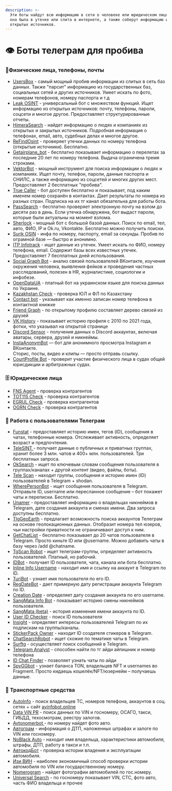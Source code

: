 ```yaml
---
description: >-
  Эти боты найдут всю информацию в сети о человеке или юридическом лице, если
  она была в утечке или слита в интернете, а также соберут информацию из
  открытых источников.
---
```


# 👁️ Боты телеграм для пробива

### 👤Физические лица, телефоны, почты

* [UsersBox](https://vk.cc/cKovTn) - самый мощный пробив информации из слитых в сеть баз данных. Также "парсит" информацию из государственных баз, социальных сетей и других источников. Умеет искать по фото, номерам телефонов, номеру паспорта и т.д
* [Leak OSINT](https://vk.cc/cype0H) - универсальный бот с множеством функций. Ищет информацию из открытых источников: почту, телефоны, пароли, соцсети и многое другое. Предоставляет структурированные отчеты.
* [HimeraSearch](https://himerasearchsuperbot.t.me/) - найдет информацию о людях и компаниях из открытых и закрытых источников. Подробная информация о телефонах, email, авто, судебных делах и многое другое.
* [ReFindOsint](https://goo.su/RLWIa) - проверяет утечки данных по номеру телефона (открытые источники). Бесплатно.
* [Getairplane_bot](https://vk.cc/cxIvXl) - бесплатно показывает информацию о перелетах за последние 20 лет по номеру телефона. Выдача ограничена тремя строками.
* [VektorBot](https://VekctorBot.t.me/) - мощный инструмент для поиска информации о людях и компаниях. Ищет почту, телефон, пароли, данные паспорта и СНИЛС, а также информацию из соцсетей и многих других мест. Предоставляет 2 бесплатных "пробива".
* [True Caller](https://vk.cc/cDlNiB) - бот доступен бесплатно и показывает, под каким именем номер сохранён в контактах. Дает результаты по номера из разных стран. Подписка на их тг канал обязательна для работы бота.
* [PassSearch](https://vk.cc/czjFmJ) - бесплатно проверяет электронную почту на взлом до десяти раз в день. Если утечка обнаружена, бот выдаст пароли, которые были актуальны на момент взлома.
* [Sherlock](https://t.me/sherlockckbot) - мощный бот с большой базой данных. Поиск по email, тел, авто, ФИО, IP и Ok.ru, Vkontakte. Бесплатно можно получить поиски.
* [Surik OSIN](https://Surikosint_bot.t.me/) - инфа по номеру, паспорту, email за секунды. Пробив по ограмной базе — быстро и анонимно.
* [ITP Infotrack](https://vk.cc/cKdO0A) - ищет данные из утечек. Умеет искать по ФИО, номеру телефона, email. Содержит базы всех известных утечек. Предоставляет 7 бесплатных дней использования.
* [Social Graph Bot](https://vk.cc/czge09) - анализ связей пользователей ВКонтакте, изучения окружения человека, выявления фейков и проведения частных расследований, полезен в HR, журналистике, социологии и инфобезе.
* [OpenDataUA](https://t.me/OpenDataUABot) - платный бот на украинском языке для поиска данных по Украине.
* [Kazakhstan Check](https://t.me/ShtrafKZBot) - проверка ЮЛ и ФЛ по Казахстану
* [Contact bot](https://vk.cc/cyzIgv) - указывает как именно записан номер телефона в контактной книжке
* [Friend Graph](https://vk.cc/cwuFqM) - по открытому профилю составляет дерево связей из друзей
* [VK History](https://t.me/VKHistoryRobot) - показывает историю профиля с 2010 по 2021 года, фотки, что указывал на открытой странице
* [Discord Sensor](https://vk.cc/czeV8e) - получения данных о Discord аккаунтах, включая аватары, сервера, друзей и никнеймы.
* [InstaAnonymBot](https://t.me/InstaAnonymBot?start=02C8B07F9F) — бот для анонимного просмотра Instagram и ВКонтакте.\
  Сторис, посты, видео и клипы — просто отправь ссылку.
* [CourtProfile Bot](https://vk.cc/cIwcDh) - проверит участие физического лица в судах общей юрисдикции и арбитражных судах.

### 🗄 Юридические лица

* [FNS Agent](https://t.me/AgentFNS_bot) - проверка контрагентов
* [TOT115 Check](https://t.me/tot115fz_bot) - проверка контрагентов
* [EGRUL Check](https://t.me/egrul_bot) - проверка контрагентов
* [OGRN Check](https://vk.cc/cwuGcx) - проверка контрагентов

### 📱 Работа с пользователями Телеграм

* [Funstat](https://funstatsbobot.t.me/) - предоставляет историю имен, тегов (ID), сообщения в чатах, телефонные номера. Отслеживает активность, определяет возраст и предпочтения.
* [TeleSINT ](https://vk.cc/cKdOoH)- получает данные о публичных и приватных группах, хранит более 3 млн. чатов и 400+ млн. пользователей. Три бесплатных запроса.
* [OkSearch](https://goo.su/GTLVcv) - ищет по ключевым словам сообщения пользователя в группах/каналах + другой контент (видео, файлы, боты).
* [Tele Scan](https://vk.cc/cwavdv) - находит группы, сообщения и историю имен (ID) пользователей в Telegram + shodan.
* [WherePersonBot](https://goo.su/gbuXA) - ищет сообщения пользователя в Telegram. Отправьте ID, username или пересланное сообщение – бот покажет чаты и переписки. Бесплатно.
* [Unamer](https://vk.cc/cG50Ca) - предоставляет информацию о владельцах никнеймов в Telegram, дате создания аккаунта и сменах имени. Два запроса доступны бесплатно.
* [TlgGeoEarth](https://vk.cc/cwyzxH) - предлагает возможность поиска аккаунтов Телеграм на основе геолокационных данных. Отобразит номера тел юзеров, чьи настройки приватности не ограничивают доступ к ним.
* [GetChatList](https://goo.su/6z4B9yt) - бесплатно показывает до 20 чатов пользователя в Telegram. Просто киньте ID или @username. Можно добавить чаты в базу через /add @chatname.
* [TgScan Robot](https://vk.cc/cyt9gS) - ищет телеграм-группы, определяет активность пользователей. Платный, но рабочий.
* [IDBot](https://vk.cc/cwavmB) - получает ID пользователя, чата, канала или бота бесплатно.
* [Inline Info Username](https://vk.cc/cxzoQI) - находит имя и ссылку на аккаунт в Telegram по ID.
* [TuriBot](https://vk.cc/cwavQm) - узнает имя пользователя по его ID.
* [RegDateBot](https://vk.cc/czqW2a) - дает примерную дату регистрации аккаунта Telegram по ID.
* [Creation Date](https://vk.cc/cwavTl) - определяет дату создания аккаунта по его username.
* [SangMata Info Bot](https://vk.cc/cwavW2) - показывает историю смены никнеймов пользователя.
* [SangMata (beta)](https://vk.cc/cwavXd) - история изменения имени аккаунта по ID.
* [User ID Checker](https://vk.cc/cwuGBH) - поиск ID пользователя
* [Insight](https://vk.cc/cwawu7) - определяет интересы пользователей Telegram по их подпискам на группы/каналы.
* [StickerPack Owner](https://vk.cc/cwawBq) - находит ID создателя стикеров в Telegram.
* [ChatSearchRobot](https://vk.cc/cwawDz) - ищет схожие по тематике чаты в Telegram.
* [Surftg](https://vk.cc/cwawF7) - осуществляет поиск сообщений в Telegram.
* [Telegram Analyst](https://vk.cc/cwuGHL) - способен найти по тг айди айпишник и номер телефона
* [ID Chat Finder](https://vk.cc/cwuGJH) - позволяет узнать чаты по айди
* [SpyGGbot](https://goo.su/p3wlq1i) - узнает баланса TON, владельцев NFT и usernames во Fragment. Просто кидаешь кошелёк/NFT/юзернейм – получаешь данные.

### 🚗 Транспортные средства

* [AutoInfo](https://avqlsbot.t.me/) - поиск владельцев ТС, номеров телефона, аккаунтов в соц. сетях + сайт [avinfobot.online](https://avinfobot.online/)
* [Data ViN PR](https://data_vin_pr_bot.t.me/) - поиск данных по VIN и госномеру, ОСАГО, такси, ГИБДД, техосмотрам, реестру залогов.
* [Avtonomerbot ](https://t.me/avtonomerbot)- по номеру найдет фото авто.
* [Автограм](https://vk.cc/cwaypI) - информация о ДТП, наложенных штрафах и залоге по VIN или госномеру.
* [NoBlack Auto](https://vk.cc/cwuGRC) - находит имя владельца, характеристики автомобиля, штрафы, ДТП, работу в такси и т.п.
* [АвтокодБот](https://vk.cc/cwaA5T) - проверка истории владения и эксплуатации автомобиля.
* [Изи ВИН](https://t.me/EasyVINbot) - наиболее экономичный способ проверки истории автомобиля по VIN или государственному номеру.
* [Nomerogram](https://vk.cc/cxqdio) - найдет фотографии автомобилей по гос.номеру.
* [Universal Search](https://vk.cc/cCx8AM) - по госномеру показывает VIN, СТС, фото авто, часть ФИО владельца и прочее
